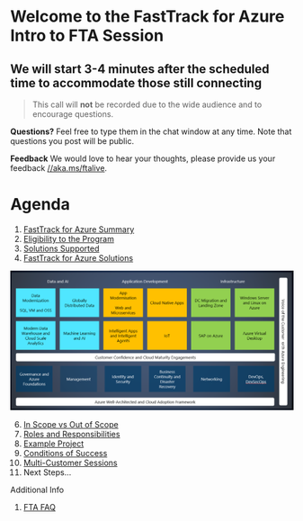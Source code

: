 # Welcome to the FastTrack for Azure Intro to FTA Session
## We will start 3-4 minutes after the scheduled time to accommodate those still connecting

> This call will **not** be recorded due to the wide audience and to encourage questions.

**Questions?** Feel free to type them in the chat window at any time. Note that questions you post will be public. 

**Feedback** We would love to hear your thoughts, please provide us your feedback [//aka.ms/ftalive](https://aka.ms/ftalive).

# Agenda

1. [FastTrack for Azure Summary](https://azure.microsoft.com/en-us/programs/azure-fasttrack/#overview)
2. [Eligibility to the Program](https://azure.microsoft.com/en-us/programs/azure-fasttrack/#eligible-customers)
3. [Solutions Supported](https://azure.microsoft.com/en-us/programs/azure-fasttrack/#supported-solutions)
4. [FastTrack for Azure Solutions](/FTASolutions.png)

![FTAProjectSolutions](/FTASolutions.png)

6. [In Scope vs Out of Scope](https://azure.microsoft.com/en-us/programs/azure-fasttrack/#faqs)
7. [Roles and Responsibilities](https://azure.microsoft.com/en-us/resources/fasttrack-for-azure-service-level-description)
8. [Example Project](https://customers.microsoft.com/en-us/story/842248-additiv-professional-services-azure)
9. [Conditions of Success](https://en.wikipedia.org/wiki/SMART_criteria)
10. [Multi-Customer Sessions](https://aka.ms/ftalive)
11. Next Steps…

Additional Info
1. [FTA FAQ](https://azure.microsoft.com/en-us/programs/azure-fasttrack/#faqs)

